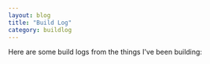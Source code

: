 ```yaml
---
layout: blog
title: "Build Log"
category: buildlog
---
```


Here are some build logs from the things I've been building:
